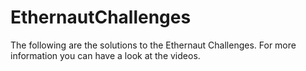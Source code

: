 # EthernautChallenges
The following are the solutions to the Ethernaut Challenges. For more information you can have a look at the videos.

